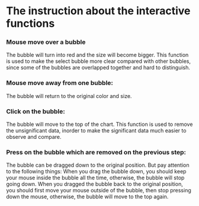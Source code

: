 # The instruction about the interactive functions

### Mouse move over a bubble
  The bubble will turn into red and the size will become bigger. 
  This function is used to make the select bubble more clear compared with other bubbles, 
  since some of the bubbles are overlapped together and hard to distinguish.
### Mouse move away from one bubble: 
  The bubble will return to the original color and size.
### Click on the bubble: 
  The bubble will move to the top of the chart. 
  This function is used to remove the unsignificant data, inorder to make the significant data much easier to observe and compare.
### Press on the bubble which are removed on the previous step: 
  The bubble can be dragged down to the original position.
  But pay attention to the following things: 
  When you drag the bubble down, you should keep your mouse inside the bubble all the time, 
  otherwise, the bubble will stop going down. 
  When you dragged the bubble back to the original position, 
  you should first move your mouse outside of the bubble, then stop pressing down the mouse, 
  otherwise, the bubble will move to the top again.